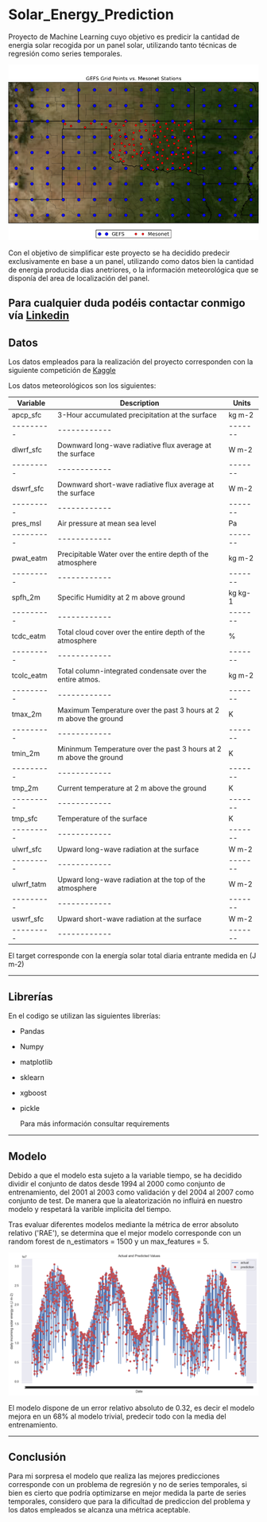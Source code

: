 # Solar_Energy_Prediction
Proyecto de Machine Learning cuyo objetivo es predicir la cantidad de energia solar recogida por un panel solar, utilizando tanto técnicas de regresión como series temporales.

![Paneles_Solares](https://github.com/PabloBarberoDeLaOrden/Solar_Energy_Prediction/blob/main/Solar_energy_prediction/gefs_mesonet_stations.png)

Con el objetivo de simplificar este proyecto se ha decidido predecir exclusivamente en base a un panel, utilizando como datos bien la cantidad de energia producida dias anetriores, o la información meteorológica que se disponía del area de localización del panel.

Para cualquier duda podéis contactar conmigo vía [Linkedin](https://www.linkedin.com/in/pablo-barbero-de-la-orden/)
---

## Datos

Los datos empleados para la realización del proyecto corresponden con la siguiente competición de [Kaggle](https://www.kaggle.com/competitions/ams-2014-solar-energy-prediction-contest/data)

Los datos meteorológicos son los siguientes:

|Variable |	Description |	Units |
|---------| ------------|-------|
|apcp_sfc	|3-Hour accumulated precipitation at the surface|	kg m-2|
|---------| ------------|-------|
|dlwrf_sfc|	Downward long-wave radiative flux average at the surface	|W m-2|
|---------| ------------|-------|
|dswrf_sfc|	Downward short-wave radiative flux average at the surface	|W m-2|
|---------| ------------|-------|
|pres_msl|	Air pressure at mean sea level	|Pa|
|---------| ------------|-------|
|pwat_eatm|	Precipitable Water over the entire depth of the atmosphere	|kg m-2|
|---------| ------------|-------|
|spfh_2m|	Specific Humidity at 2 m above ground	|kg kg-1|
|---------| ------------|-------|
|tcdc_eatm|	Total cloud cover over the entire depth of the atmosphere	|%|
|---------| ------------|-------|
|tcolc_eatm|	Total column-integrated condensate over the entire atmos.	|kg m-2|
|---------| ------------|-------|
|tmax_2m|	 Maximum Temperature over the past 3 hours at 2 m above the ground	 |K|
|---------| ------------|-------|
|tmin_2m|	 Mininmum Temperature over the past 3 hours at 2 m above the ground	 |K|
|---------| ------------|-------|
|tmp_2m|	 Current temperature at 2 m above the ground	 |K|
|---------| ------------|-------|
|tmp_sfc|	 Temperature of the surface	 |K|
|---------| ------------|-------|
|ulwrf_sfc|	 Upward long-wave radiation at the surface	 |W m-2|
|---------| ------------|-------|
|ulwrf_tatm| Upward long-wave radiation at the top of the atmosphere	 |W m-2|
|---------| ------------|-------|
|uswrf_sfc|	 Upward short-wave radiation at the surface	 |W m-2|
|---------| ------------|-------|

El target  corresponde con la energía solar total diaria entrante medida en (J m-2)

---
## Librerías

En el codigo se utilizan las siguientes librerías:

- Pandas
- Numpy
- matplotlib
- sklearn
- xgboost
- pickle

  Para más información consultar requirements
---

## Modelo
Debido a que el modelo esta sujeto a la variable tiempo, se ha decidido dividir el conjunto de datos desde 1994 al 2000 como conjunto de entrenamiento, del 2001 al 2003 como validación y del 2004 al 2007 como conjunto de test. De manera que la aleatorización no influirá en nuestro modelo y respetará la varible implicita del tiempo. 

Tras evaluar diferentes modelos mediante la métrica de error absoluto relativo ('RAE'), se determina que el mejor modelo corresponde con un random forest de n_estimators = 1500 y un max_features = 5.

![Predicciones](https://github.com/PabloBarberoDeLaOrden/Solar_Energy_Prediction/blob/main/Solar_energy_prediction/predicciones.png)

El modelo dispone de un error relativo absoluto de 0.32, es decir el modelo mejora en un 68% al modelo trivial, predecir todo con la media del entrenamiento.

---

## Conclusión 

Para mi sorpresa el modelo que realiza las mejores predicciones corresponde con un problema de regresión y no de series temporales, si bien es cierto que podría optimizarse en mejor medida la parte de series temporales, considero que para la dificultad de prediccion del problema y los datos empleados se alcanza una métrica aceptable. 
